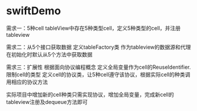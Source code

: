 # swiftDemo

需求一：5种cell
tableView中存在5种类型cell，定义5种类型的cell，并注册tableview


需求二：从5个接口获取数据
定义tableFactory类 作为tableview的数据源和代理 在初始化时默认从5个方法中获取数据


需求三：扩展性
根据面向协议编程概念
定义全局变量作为cell的ReuseIdentifier.限制cell的类型
定义cell的协议类，让5种cell遵守该协议，根据实际cell的种类调用相应的协议方法


实际项目中增加新的cell种类只需实现协议，增加全局变量，完成新cell的tableview注册及dequeue方法即可





